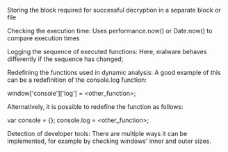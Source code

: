 Storing the block required for successful decryption in a separate block or file

Checking the execution time: Uses performance.now() or Date.now() to compare execution times

Logging the sequence of executed functions: Here, malware behaves differently if the sequence has changed;

Redefining the functions used in dynamic analysis: A good example of this can be a redefinition of the console.log function:

window\['console'\]\['log'\] = <other_function>;

Alternatively, it is possible to redefine the function as follows:

var console = {};
console.log = <other_function>;

Detection of developer tools: There are multiple ways it can be implemented, for example by checking windows' inner and outer sizes.